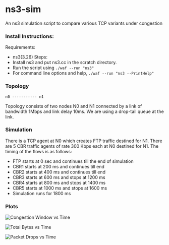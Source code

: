 # ns3-sim
An ns3 simulation script to compare various TCP variants under congestion

### Install Instructions:
Requirements:
 * ns3(3.26)
Steps:
 * Install ns3 and put ns3.cc in the scratch directory.
 * Run the script using ```./waf --run "ns3"```
 * For command line options and help, ```./waf --run "ns3 --PrintHelp"```

### Topology
    n0 ----------- n1
    
Topology consists of two nodes N0 and N1 connected  by a link  of bandwidth 1Mbps and link delay 10ms. We are using a drop-tail queue at the link.


### Simulation
There is a TCP agent at N0 which creates FTP traffic destined for N1. There are 5 CBR traffic agents of rate 300 Kbps each at N0 destined for N1.
The timing of the flows is as follows:

 * FTP starts at 0 sec and continues till the end of simulation
 * CBR1 starts at 200 ms and continues till end
 * CBR2 starts at 400 ms and continues till end
 * CBR3 starts at 600 ms and stops at 1200 ms
 * CBR4 starts at 800 ms and stops at 1400 ms
 * CBR5 starts at 1000 ms and stops at 1600 ms
 * Simulation runs for 1800 ms

### Plots
![Congestion Window vs Time](https://github.com/samj1912/ns3-sim/blob/master/plots/congestion.png)

![Total Bytes vs Time](https://github.com/samj1912/ns3-sim/blob/master/plots/total_bytes.png)

![Packet Drops vs Time](https://github.com/samj1912/ns3-sim/blob/master/plots/drops.png)
